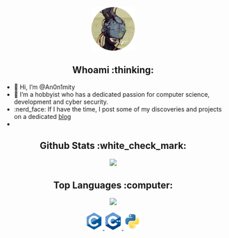 <div id="header" align="center">
  <img src="https://github.com/An0n1mity/An0n1mity/blob/main/49009949-modified.png" width="100"/>
</div>

<h2 align="center">Whoami :thinking: </h3> 
<ul>
  <li>👋 Hi, I’m @An0n1mity</li>
  <li>👀  I’m a hobbyist who has a dedicated passion for computer science, development and cyber security. </li>
  <li> :nerd_face: If I have the time, I post some of my discoveries and projects on a dedicated <a href="https://an0n1mity.com/">blog</a> <li>
 </ul>

<div align="center">
  <h2 align="center">Github Stats :white_check_mark:</h2>
  <img src="https://github-readme-stats.vercel.app/api?username=an0n1mity&show_icons=true">
</div>

<div align="center">
  <h2 align="center">Top Languages :computer: </h2>
  <img src ="https://github-readme-stats.vercel.app/api/top-langs/?username=an0n1mity">
  <p align="center"> <a href="https://www.cprogramming.com/" target="_blank" rel="noreferrer"> <img src="https://raw.githubusercontent.com/devicons/devicon/master/icons/c/c-original.svg" alt="c" width="40" height="40"/> </a> <a href="https://www.w3schools.com/cpp/" target="_blank" rel="noreferrer"> <img src="https://raw.githubusercontent.com/devicons/devicon/master/icons/cplusplus/cplusplus-original.svg" alt="cplusplus" width="40" height="40"/> </a> <img src="https://raw.githubusercontent.com/devicons/devicon/master/icons/python/python-original.svg" alt="python" width="40" height="40"/> </a> </p>

</div>


<!---
An0n1mity/An0n1mity is a ✨ special ✨ repository because its `README.md` (this file) appears on your GitHub profile.
You can click the Preview link to take a look at your changes.
--->
